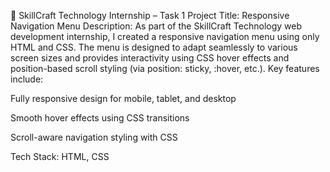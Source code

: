 💼 SkillCraft Technology Internship – Task 1
Project Title: Responsive Navigation Menu
Description:
As part of the SkillCraft Technology web development internship, I created a responsive navigation menu using only HTML and CSS. The menu is designed to adapt seamlessly to various screen sizes and provides interactivity using CSS hover effects and position-based scroll styling (via position: sticky, :hover, etc.).
Key features include:

Fully responsive design for mobile, tablet, and desktop

Smooth hover effects using CSS transitions

Scroll-aware navigation styling with CSS

Tech Stack: HTML, CSS
